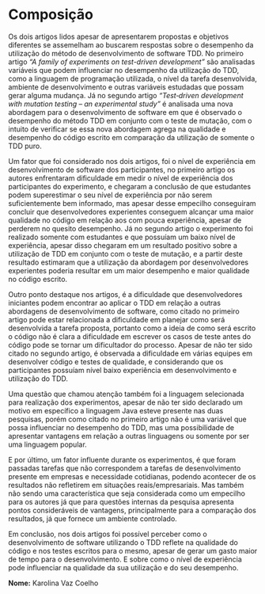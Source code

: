 # Composição

Os dois artigos lidos apesar de apresentarem propostas e objetivos diferentes se assemelham ao buscarem respostas sobre o desempenho da utilização do método de desenvolvimento de software TDD. No primeiro artigo _“A family of experiments on test-driven development”_ são analisadas variáveis que podem influenciar no desempenho da utilização do TDD, como a linguagem de programação utilizada, o nível da tarefa desenvolvida, ambiente de desenvolvimento e outras variáveis estudadas que possam gerar alguma mudança. Já no segundo artigo _“Test‑driven development with mutation testing – an experimental study”_ é analisada uma nova abordagem para o desenvolvimento de software em que é observado o desempenho do método TDD em conjunto com o teste de mutação, com o intuito de verificar se essa nova abordagem agrega na qualidade e desempenho do código escrito em comparação da utilização de somente o TDD puro.

Um fator que foi considerado nos dois artigos, foi o nível de experiência em desenvolvimento de software dos participantes, no primeiro artigo os autores enfrentaram dificuldade em medir o nível de experiência dos participantes do experimento, e chegaram a conclusão de que estudantes podem superestimar o seu nível de experiência por não serem suficientemente bem informado, mas apesar desse empecilho conseguiram concluir que desenvolvedores experientes conseguem alcançar uma maior qualidade no código em relação aos com pouca experiência, apesar de perderem no quesito desempenho. Já no segundo artigo o experimento foi realizado somente com estudantes e que possuíam um baixo nível de experiência, apesar disso chegaram em um resultado positivo sobre a utilização de TDD em conjunto com o teste de mutação, e a partir deste resultado estimaram que a utilização da abordagem por desenvolvedores experientes poderia resultar em um maior desempenho e maior qualidade no código escrito.

Outro ponto destaque nos artigos, é a dificuldade que desenvolvedores iniciantes podem encontrar ao aplicar o TDD em relação a outras abordagens de desenvolvimento de software, como citado no primeiro artigo pode estar relacionada a dificuldade em planejar como será desenvolvida a tarefa proposta, portanto como a ideia de como será escrito o código não é clara a dificuldade em escrever os casos de teste antes do código pode se tornar um dificultador do processo. Apesar de não ter sido citado no segundo artigo, é observada a dificuldade em várias equipes em desenvolver código e testes de qualidade, e considerando que os participantes possuíam nível baixo experiência em desenvolvimento e utilização do TDD. 

Uma questão que chamou atenção também foi a  linguagem selecionada para realização dos experimentos, apesar de não ter sido declarado um motivo em específico a linguagem Java esteve presente nas duas pesquisas, porém como citado no primeiro artigo não é uma variável que possa influenciar no desempenho do TDD, mas uma possibilidade de apresentar vantagens em relação a outras linguagens ou somente por ser uma linguagem popular.

E por último, um fator influente durante os experimentos, é que foram passadas tarefas que não correspondem a tarefas de desenvolvimento presente em empresas e necessidade cotidianas, podendo acontecer de os resultados não refletirem em situações reais/empresariais. Mas também não sendo uma característica que seja considerada como um empecilho para os autores já que para questões internas da pesquisa apresenta pontos consideráveis de vantagens, principalmente para a comparação dos resultados, já que fornece um ambiente controlado.  

Em conclusão, nos dois artigos foi possível perceber como o desenvolvimento de software utilizando o TDD reflete na qualidade do código e nos testes escritos para o mesmo, apesar de gerar um gasto maior de tempo para o desenvolvimento. E sobre como o nível de experiência pode influenciar na qualidade da sua utilização e do seu desempenho.


**Nome:** Karolina Vaz Coelho